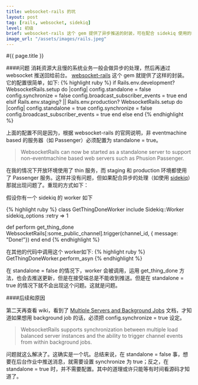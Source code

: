 ```yaml
---
title: websocket-rails 的坑
layout: post
tag: [rails, websocket, sidekiq]
level: 初级
brief: websocket-rails 这个 gem 提供了异步推送的封装，可在配合 sidekiq 使用的时候，是否是 standalone 模式会产生不同的行为，引发 bugs。
image_url: "/assets/images/rails.jpeg"
---
```


#{{ page.title }}

####问题
消耗资源大且慢的系统业务一般会做异步的处理，然后再通过 websocket 推送回给前台。
[websocket-rails](https://github.com/websocket-rails/websocket-rails) 这个 gem 就提供了这样的封装。它的配置很简单，如下:
{% highlight ruby %}
if Rails.env.development?
  WebsocketRails.setup do |config|
    config.standalone = false
    config.synchronize = false
    config.broadcast_subscriber_events = true
  end
elsif Rails.env.staging? || Rails.env.production?
  WebsocketRails.setup do |config|
    config.standalone = true
    config.synchronize = false
    config.broadcast_subscriber_events = true
  end
else 
end
{% endhighlight %}

上面的配置不同是因为，根据 websocket-rails 的官网说明，非 eventmachine based 的服务器（如 Passenger）必须配置为 standalone = true。
>WebsocketRails can now be started as a standalone server to support non-eventmachine based web servers such as Phusion Passenger. 

在我的情况下开放环境使用了 thin 服务，而 staging 和 production 环境都使用了 Passenger 服务。这样并没有问题，但如果配合异步的处理（如使用 [sidekiq](http://sidekiq.org/)）那就出现问题了。重现的方式如下：

假设你有一个 sidekiq 的 worker 如下

{% highlight ruby %}
class GetThingDoneWorker
  include Sidekiq::Worker
  sidekiq_options :retry => 1
  
  def perform
    get_thing_done
    WebsocketRails[:some_public_channel].trigger(channel_id, { message: "Done!"})
  end
end
{% endhighlight %}

在其他的代码中调用这个 worker如下:
{% highlight ruby %}
GetThingDoneWorker.perform_asyn
{% endhighlight %}

在 standalone = false 的情况下，worker 会被调用，运用 get_thing_done  方法，也会去推送更新，但是在接受端总是不能收到推送。但是在 standalone = true 的情况下就不会出现这个问题。这就是问题。

####后续和原因

第二天再查看 wiki，看到了 [Multiple Servers and Background Jobs](https://github.com/websocket-rails/websocket-rails/wiki/Multiple-Servers-and-Background-Jobs)
文档，才知道如果想用 background job 的话，必须把 config.synchronize = true 设定。
>WebsocketRails supports synchronization between multiple load balanced server instances and the ability to trigger channel events from within background jobs. 

问题就这么解决了。这确实是一个坑。总结来说，在 standalone = false 事，想要在后台作业中推送消息，就需要设置 synchronize 为 true；反之，在 standalone = true 时，并不需要配置。其中的道理或许只能等有时间看源码才知道了。